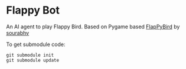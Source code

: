 # Flappy Bot
An AI agent to play Flappy Bird. Based on Pygame based [FlapPyBird](https://github.com/sourabhv/FlapPyBird) by [sourabhv](https://github.com/sourabhv)

To get submodule code:
```
git submodule init
git submodule update
```
